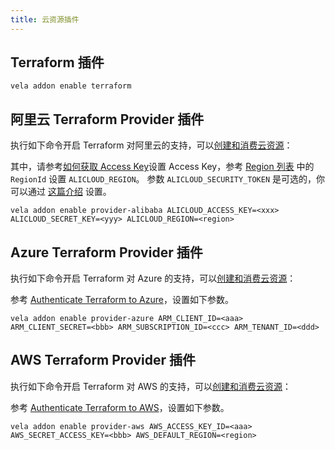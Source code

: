 ```yaml
---
title: 云资源插件
---
```


## Terraform 插件
  ```shell
  vela addon enable terraform
  ```

## 阿里云 Terraform Provider 插件

执行如下命令开启 Terraform 对阿里云的支持，可以[创建和消费云资源](../../end-user/components/cloud-services/provision-and-consume-cloud-services)：

其中，请参考[如何获取 Access Key](https://help.aliyun.com/knowledge_detail/38738.html)设置 Access Key，参考 [Region 列表](https://www.alibabacloud.com/help/doc-detail/72379.htm) 中的 `RegionId` 设置 `ALICLOUD_REGION`。
参数 `ALICLOUD_SECURITY_TOKEN` 是可选的，你可以通过 [这篇介绍](https://www.alibabacloud.com/help/zh/doc-detail/28756.htm) 设置。

  ```shell
  vela addon enable provider-alibaba ALICLOUD_ACCESS_KEY=<xxx> ALICLOUD_SECRET_KEY=<yyy> ALICLOUD_REGION=<region>
  ```

## Azure Terraform Provider 插件

执行如下命令开启 Terraform 对 Azure 的支持，可以[创建和消费云资源](../../end-user/components/cloud-services/provision-and-consume-cloud-services)：

参考 [Authenticate Terraform to Azure](https://docs.microsoft.com/en-us/azure/developer/terraform/authenticate-to-azure?tabs=bash)，设置如下参数。

  ```shell
  vela addon enable provider-azure ARM_CLIENT_ID=<aaa> ARM_CLIENT_SECRET=<bbb> ARM_SUBSCRIPTION_ID=<ccc> ARM_TENANT_ID=<ddd>
  ```

## AWS Terraform Provider 插件

执行如下命令开启 Terraform 对 AWS 的支持，可以[创建和消费云资源](../../end-user/components/cloud-services/provision-and-consume-cloud-services)：

参考 [Authenticate Terraform to AWS](https://registry.terraform.io/providers/hashicorp/aws/latest/docs#environment-variables)，设置如下参数。

  ```shell
  vela addon enable provider-aws AWS_ACCESS_KEY_ID=<aaa> AWS_SECRET_ACCESS_KEY=<bbb> AWS_DEFAULT_REGION=<region>
  ```
